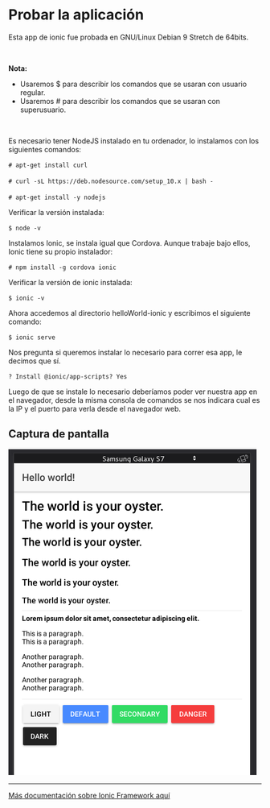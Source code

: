 <h1>Probar la aplicación</h1>

<p>Esta app de ionic fue probada en GNU/Linux Debian 9 Stretch de 64bits.</p>

<br />

<b>Nota:</b>
* Usaremos $ para describir los comandos que se usaran con usuario regular.
* Usaremos # para describir los comandos que se usaran con superusuario.

<br />

<p>Es necesario tener NodeJS instalado en tu ordenador, lo instalamos con los siguientes comandos:</p>

```
# apt-get install curl

# curl -sL https://deb.nodesource.com/setup_10.x | bash -

# apt-get install -y nodejs
```

<p>Verificar la versión instalada:</p>

```
$ node -v
```

<p>Instalamos Ionic, se instala igual que Cordova. Aunque trabaje bajo ellos, Ionic tiene su propio instalador:</p>

```
# npm install -g cordova ionic
```

<p>Verificar la versión de ionic instalada:</p>

```
$ ionic -v
```

<p>Ahora accedemos al directorio helloWorld-ionic y escribimos el siguiente comando:</p>

```
$ ionic serve
```

<p>Nos pregunta si queremos instalar lo necesario para correr esa app, le decimos que sí.</p>

```
? Install @ionic/app-scripts? Yes
```

<p>Luego de que se instale lo necesario deberíamos poder ver nuestra app en el navegador, desde
la misma consola de comandos se nos indicara cual es la IP y el puerto para verla desde el navegador web.</p>

<h2>Captura de pantalla</h2>

![captura-1.png](captura-1.png "captura-1.png")

<hr />

<a href="https://github.com/argenisosorio/GuiasLenguajes/blob/master/Ionic.txt">Más documentación sobre Ionic Framework aquí</a>